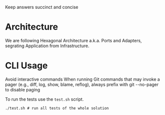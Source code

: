 Keep answers succinct and concise

# Architecture
We are following Hexagonal Architecture a.k.a. Ports and Adapters, segrating Application from Infrastructure.

# CLI Usage
Avoid interactive commands
When running Git commands that may invoke a pager (e.g., diff, log, show, blame, reflog), always prefix with git --no-pager to disable paging

To run the tests use the `test.sh` script.
```
./test.sh # run all tests of the whole solution
```